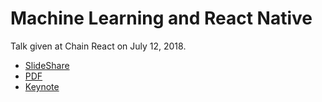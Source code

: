 # Machine Learning and React Native
Talk given at Chain React on July 12, 2018.

- [SlideShare](https://www.slideshare.net/RayDeck1/machine-learning-and-react-native)
- [PDF](https://github.com/rhdeck/chainreact-2018/raw/master/ML%20and%20RN.pdf)
- [Keynote](https://github.com/rhdeck/chainreact-2018/blob/master/ML%20and%20RN.key?raw=true)